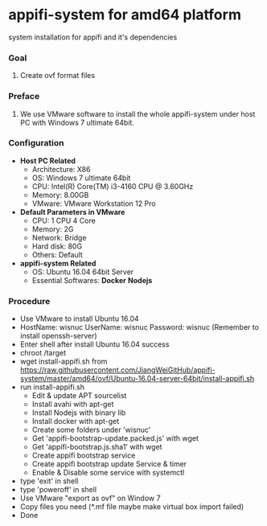# appifi-system for amd64 platform
system installation for appifi and it's dependencies

### Goal
  1. Create ovf format files

### Preface
  1. We use VMware software to install the whole appifi-system under host PC with Windows 7 ultimate 64bit.

### Configuration
+ **Host PC Related**
  - Architecture: X86
  - OS: Windows 7 ultimate 64bit
  - CPU: Intel(R) Core(TM) i3-4160 CPU @ 3.60GHz
  - Memory: 8.00GB
  - VMware: VMware Workstation 12 Pro
+ **Default Parameters in VMware**
  - CPU: 1 CPU 4 Core
  - Memory: 2G
  - Network: Bridge
  - Hard disk: 80G
  - Others: Default
+ **appifi-system Related**
  - OS: Ubuntu 16.04 64bit Server
  - Essential Softwares: **Docker** **Nodejs** 

### Procedure
+ Use VMware to install Ubuntu 16.04
+ HostName: wisnuc UserName: wisnuc Password: wisnuc (Remember to install openssh-server)
+ Enter shell after install Ubuntu 16.04 success
+ chroot /target
+ wget install-appifi.sh from https://raw.githubusercontent.com/JiangWeiGitHub/appifi-system/master/amd64/ovf/Ubuntu-16.04-server-64bit/install-appifi.sh
+ run install-appifi.sh
  - Edit & update APT sourcelist
  - Install avahi with apt-get
  - Install Nodejs with binary lib
  - Install docker with apt-get
  - Create some folders under 'wisnuc'
  - Get 'appifi-bootstrap-update.packed.js' with wget
  - Get 'appifi-bootstrap.js.sha1' with wget
  - Create appifi bootstrap service
  - Create appifi bootstrap update Service & timer
  - Enable & Disable some service with systemctl
+ type 'exit' in shell
+ type 'poweroff' in shell
+ Use VMware "export as ovf" on Window 7
+ Copy files you need (*.mf file maybe make virtual box import failed)
+ Done

